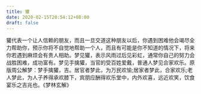 ```yaml
---
title: 獾
date: 2020-02-15T20:54:12+08:00
draft: false
---
```


獾代表一个让人信赖的朋友，而且一旦交道这种朋友以后，你遇到困难他会竭尽全力帮助你，预示你将不自觉地帮助一个人，而且有可能是你不知道的情况下，将来你若遇到麻烦会有贵人相助。梦见獾，表示风雨过后见彩虹，通常你自己的努力会战胜困难，成功富有。梦见手擒獾，当官的受百姓爱戴，普通人梦见合家欢乐。原版周公解梦：梦手擒獾，吉。居官者梦此，为万民欢愉;居家者梦此，合家欢乐;老人梦此，为人子养得承欢膝下，宾朋应酬得欢乐堂中，内外欢喜，远近欢笑，饮食宴乐之吉兆也。《梦林玄解》